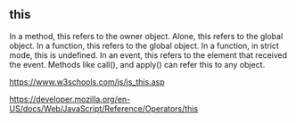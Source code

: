 ## this
In a method, this refers to the owner object.
Alone, this refers to the global object.
In a function, this refers to the global object.
In a function, in strict mode, this is undefined.
In an event, this refers to the element that received the event.
Methods like call(), and apply() can refer this to any object.


https://www.w3schools.com/js/js_this.asp


https://developer.mozilla.org/en-US/docs/Web/JavaScript/Reference/Operators/this
